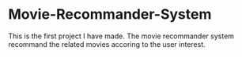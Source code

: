# Movie-Recommander-System
This is the first project I have made. The movie recommander system recommand the related movies accoring to the user interest.
